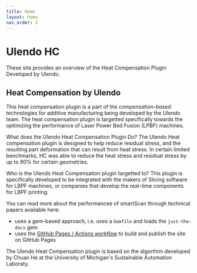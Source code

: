 ```yaml
---
title: Home
layout: home
nav_order: 1
---
```


# Ulendo HC

These site provides an overview of the Heat Compensation Plugin Developed by Ulendo. 

## Heat Compensation by Ulendo
This heat compensation plugin is a part of the *compensation-based* technologies for additive manufacturing being developed by the Ulendo team. The heat compensation plugin is targetted specifically towards the optimizing the performance of Laser Power Bed Fusion (LPBF) machines.

What does the Ulendo Heat Compensation Plugin Do?
The Ulendo Heat compensation plugin is designed to help reduce residual stress, and the resulting part deformation that can result from heat stress. In certain limited benchmarks, HC was able to reduce the heat stress and residual stress by up to 90% for certain geometries. 

Who is the Ulendo Heat Compensation plugin targetted to?
This plugin is specifically developed to be integrated with the makers of Slicing software for LBPF machines, or companies that develop the real-time components for LBPF printing.

You can read more about the performancee of smartScan through technical papers available here:

- uses a gem-based approach, i.e. uses a `Gemfile` and loads the `just-the-docs` gem
- uses the [GitHub Pages / Actions workflow] to build and publish the site on GitHub Pages

The Ulendo Heat Compensation plugin is based on the algorthim developed by Chuan He at the University of Michigan's Sustainable Automation Laboraty.


[Ulendo]: https://www.ulendo.io/
[Just the Docs]: https://just-the-docs.github.io/just-the-docs/
[GitHub Pages]: https://docs.github.com/en/pages
[README]: https://github.com/just-the-docs/just-the-docs-template/blob/main/README.md
[Jekyll]: https://jekyllrb.com
[GitHub Pages / Actions workflow]: https://github.blog/changelog/2022-07-27-github-pages-custom-github-actions-workflows-beta/
[use this template]: https://github.com/just-the-docs/just-the-docs-template/generate
